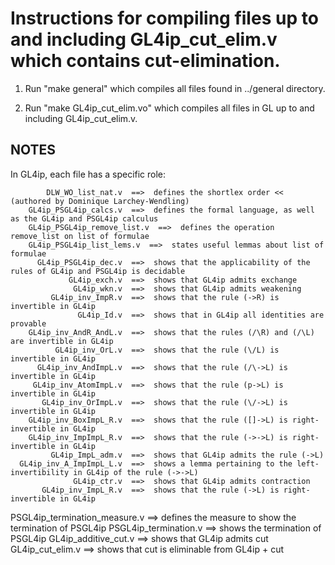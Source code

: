 Instructions for compiling files up to and including GL4ip_cut_elim.v which contains cut-elimination.
=========================================================================================

1. Run "make general" which compiles all files found in ../general directory.

2. Run "make GL4ip_cut_elim.vo" which compiles all files in GL up to and including GL4ip_cut_elim.v.


NOTES
-----

In GL4ip, each file has a specific role:

            DLW_WO_list_nat.v  ==>  defines the shortlex order << (authored by Dominique Larchey-Wendling)
        GL4ip_PSGL4ip_calcs.v  ==>  defines the formal language, as well as the GL4ip and PSGL4ip calculus
        GL4ip_PSGL4ip_remove_list.v  ==>  defines the operation remove_list on list of formulae
        GL4ip_PSGL4ip_list_lems.v  ==>  states useful lemmas about list of formulae
          GL4ip_PSGL4ip_dec.v  ==>  shows that the applicability of the rules of GL4ip and PSGL4ip is decidable
                 GL4ip_exch.v  ==>  shows that GL4ip admits exchange
                  GL4ip_wkn.v  ==>  shows that GL4ip admits weakening
             GL4ip_inv_ImpR.v  ==>  shows that the rule (->R) is invertible in GL4ip
                   GL4ip_Id.v  ==>  shows that in GL4ip all identities are provable
        GL4ip_inv_AndR_AndL.v  ==>  shows that the rules (/\R) and (/\L) are invertible in GL4ip
              GL4ip_inv_OrL.v  ==>  shows that the rule (\/L) is invertible in GL4ip
          GL4ip_inv_AndImpL.v  ==>  shows that the rule (/\->L) is invertible in GL4ip
         GL4ip_inv_AtomImpL.v  ==>  shows that the rule (p->L) is invertible in GL4ip
           GL4ip_inv_OrImpL.v  ==>  shows that the rule (\/->L) is invertible in GL4ip
        GL4ip_inv_BoxImpL_R.v  ==>  shows that the rule ([]->L) is right-invertible in GL4ip
        GL4ip_inv_ImpImpL_R.v  ==>  shows that the rule (->->L) is right-invertible in GL4ip
             GL4ip_ImpL_adm.v  ==>  shows that GL4ip admits the rule (->L)
      GL4ip_inv_A_ImpImpL_L.v  ==>  shows a lemma pertaining to the left-invertibility in GL4ip of the rule (->->L)
                  GL4ip_ctr.v  ==>  shows that GL4ip admits contraction
           GL4ip_inv_ImpL_R.v  ==>  shows that the rule (->L) is right-invertible in GL4ip
PSGL4ip_termination_measure.v  ==>  defines the measure to show the termination of PSGL4ip
        PSGL4ip_termination.v  ==>  shows the termination of PSGL4ip
         GL4ip_additive_cut.v  ==>  shows that GL4ip admits cut
             GL4ip_cut_elim.v  ==>  shows that cut is eliminable from GL4ip + cut
